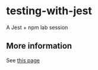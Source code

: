 # testing-with-jest
A Jest + npm lab session

## More information
See [this page](http://mah-dv.github.io/courses/da344a-da355a/exercises/ex11.html)
